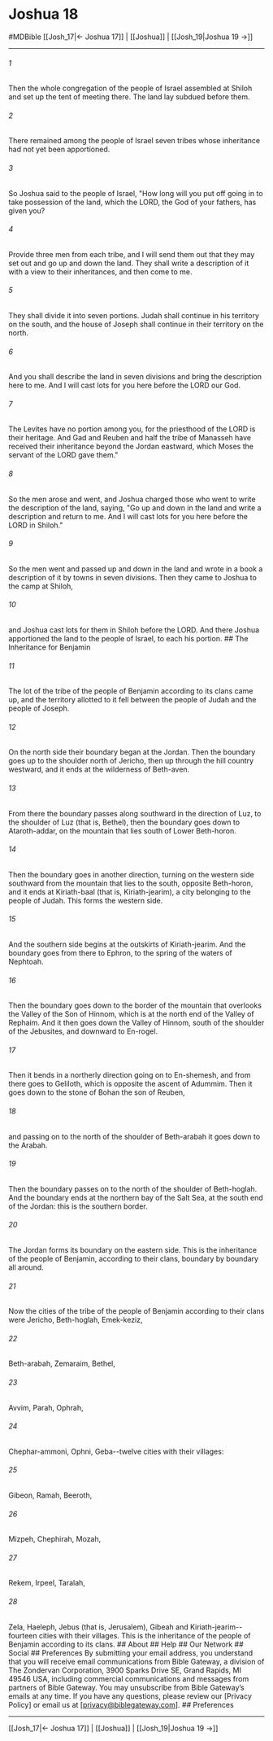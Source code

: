 # Joshua 18
#MDBible
[[Josh_17|← Joshua 17]] | [[Joshua]] | [[Josh_19|Joshua 19 →]]

***






###### 1 


Then the whole congregation of the people of Israel assembled at Shiloh and set up the tent of meeting there. The land lay subdued before them. 





###### 2 


There remained among the people of Israel seven tribes whose inheritance had not yet been apportioned. 





###### 3 


So Joshua said to the people of Israel, "How long will you put off going in to take possession of the land, which the LORD, the God of your fathers, has given you? 





###### 4 


Provide three men from each tribe, and I will send them out that they may set out and go up and down the land. They shall write a description of it with a view to their inheritances, and then come to me. 





###### 5 


They shall divide it into seven portions. Judah shall continue in his territory on the south, and the house of Joseph shall continue in their territory on the north. 





###### 6 


And you shall describe the land in seven divisions and bring the description here to me. And I will cast lots for you here before the LORD our God. 





###### 7 


The Levites have no portion among you, for the priesthood of the LORD is their heritage. And Gad and Reuben and half the tribe of Manasseh have received their inheritance beyond the Jordan eastward, which Moses the servant of the LORD gave them." 





###### 8 


So the men arose and went, and Joshua charged those who went to write the description of the land, saying, "Go up and down in the land and write a description and return to me. And I will cast lots for you here before the LORD in Shiloh." 





###### 9 


So the men went and passed up and down in the land and wrote in a book a description of it by towns in seven divisions. Then they came to Joshua to the camp at Shiloh, 





###### 10 


and Joshua cast lots for them in Shiloh before the LORD. And there Joshua apportioned the land to the people of Israel, to each his portion. ## The Inheritance for Benjamin 





###### 11 


The lot of the tribe of the people of Benjamin according to its clans came up, and the territory allotted to it fell between the people of Judah and the people of Joseph. 





###### 12 


On the north side their boundary began at the Jordan. Then the boundary goes up to the shoulder north of Jericho, then up through the hill country westward, and it ends at the wilderness of Beth-aven. 





###### 13 


From there the boundary passes along southward in the direction of Luz, to the shoulder of Luz (that is, Bethel), then the boundary goes down to Ataroth-addar, on the mountain that lies south of Lower Beth-horon. 





###### 14 


Then the boundary goes in another direction, turning on the western side southward from the mountain that lies to the south, opposite Beth-horon, and it ends at Kiriath-baal (that is, Kiriath-jearim), a city belonging to the people of Judah. This forms the western side. 





###### 15 


And the southern side begins at the outskirts of Kiriath-jearim. And the boundary goes from there to Ephron, to the spring of the waters of Nephtoah. 





###### 16 


Then the boundary goes down to the border of the mountain that overlooks the Valley of the Son of Hinnom, which is at the north end of the Valley of Rephaim. And it then goes down the Valley of Hinnom, south of the shoulder of the Jebusites, and downward to En-rogel. 





###### 17 


Then it bends in a northerly direction going on to En-shemesh, and from there goes to Geliloth, which is opposite the ascent of Adummim. Then it goes down to the stone of Bohan the son of Reuben, 





###### 18 


and passing on to the north of the shoulder of Beth-arabah it goes down to the Arabah. 





###### 19 


Then the boundary passes on to the north of the shoulder of Beth-hoglah. And the boundary ends at the northern bay of the Salt Sea, at the south end of the Jordan: this is the southern border. 





###### 20 


The Jordan forms its boundary on the eastern side. This is the inheritance of the people of Benjamin, according to their clans, boundary by boundary all around. 





###### 21 


Now the cities of the tribe of the people of Benjamin according to their clans were Jericho, Beth-hoglah, Emek-keziz, 





###### 22 


Beth-arabah, Zemaraim, Bethel, 





###### 23 


Avvim, Parah, Ophrah, 





###### 24 


Chephar-ammoni, Ophni, Geba--twelve cities with their villages: 





###### 25 


Gibeon, Ramah, Beeroth, 





###### 26 


Mizpeh, Chephirah, Mozah, 





###### 27 


Rekem, Irpeel, Taralah, 





###### 28 


Zela, Haeleph, Jebus (that is, Jerusalem), Gibeah and Kiriath-jearim--fourteen cities with their villages. This is the inheritance of the people of Benjamin according to its clans. ## About ## Help ## Our Network ## Social ## Preferences By submitting your email address, you understand that you will receive email communications from Bible Gateway, a division of The Zondervan Corporation, 3900 Sparks Drive SE, Grand Rapids, MI 49546 USA, including commercial communications and messages from partners of Bible Gateway. You may unsubscribe from Bible Gateway&rsquo;s emails at any time. If you have any questions, please review our [Privacy Policy] or email us at [privacy@biblegateway.com]. ## Preferences

***

[[Josh_17|← Joshua 17]] | [[Joshua]] | [[Josh_19|Joshua 19 →]]
